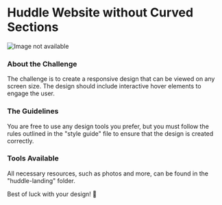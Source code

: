 # Huddle Website without Curved Sections

![Image not available](C:\Users\M.N.S\OneDrive\Desktop\M.N.S\P\Templates\Template-1\huddle-landing-page-with-alternating-feature-blocks-master\design\desktop-preview.jpg)

### About the Challenge

The challenge is to create a responsive design that can be viewed on any screen size. The design should include interactive hover elements to engage the user.

### The Guidelines

You are free to use any design tools you prefer, but you must follow the rules outlined in the "style guide" file to ensure that the design is created correctly.

### Tools Available

All necessary resources, such as photos and more, can be found in the "huddle-landing" folder.

Best of luck with your design! 🚀
